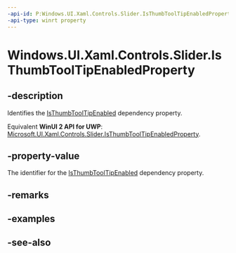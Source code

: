 ```yaml
---
-api-id: P:Windows.UI.Xaml.Controls.Slider.IsThumbToolTipEnabledProperty
-api-type: winrt property
---
```


<!-- Property syntax
public Windows.UI.Xaml.DependencyProperty IsThumbToolTipEnabledProperty { get; }
-->

# Windows.UI.Xaml.Controls.Slider.IsThumbToolTipEnabledProperty

## -description
Identifies the [IsThumbToolTipEnabled](slider_isthumbtooltipenabled.md) dependency property.

Equivalent **WinUI 2 API for UWP**: [Microsoft.UI.Xaml.Controls.Slider.IsThumbToolTipEnabledProperty](/windows/winui/api/microsoft.ui.xaml.controls.slider.isthumbtooltipenabledproperty).

## -property-value
The identifier for the [IsThumbToolTipEnabled](slider_isthumbtooltipenabled.md) dependency property.

## -remarks

## -examples

## -see-also

